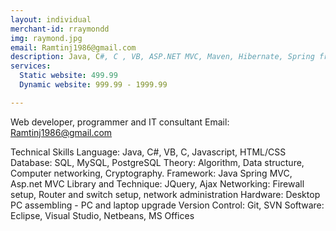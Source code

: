 ```yaml
---
layout: individual
merchant-id: rraymondd
img: raymond.jpg
email: Ramtinj1986@gmail.com
description: Java, C#, C , VB, ASP.NET MVC, Maven, Hibernate, Spring framework, Javascript, HTML, CSS, Bootstrap, Ajax, SQL server, Postgresql, android
services:
  Static website: 499.99
  Dynamic website: 999.99 - 1999.99

---
```


Web developer, programmer and IT consultant 
Email: Ramtinj1986@gmail.com

Technical Skills
Language: Java, C#, VB, C, Javascript, HTML/CSS
Database: SQL, MySQL, PostgreSQL
Theory: Algorithm, Data structure, Computer networking, Cryptography.
Framework: Java Spring MVC, Asp.net MVC
Library and Technique: JQuery, Ajax
Networking: Firewall setup, Router and switch setup, network administration
Hardware: Desktop PC assembling - PC and laptop upgrade
Version Control: Git, SVN
Software: Eclipse, Visual Studio, Netbeans, MS Offices